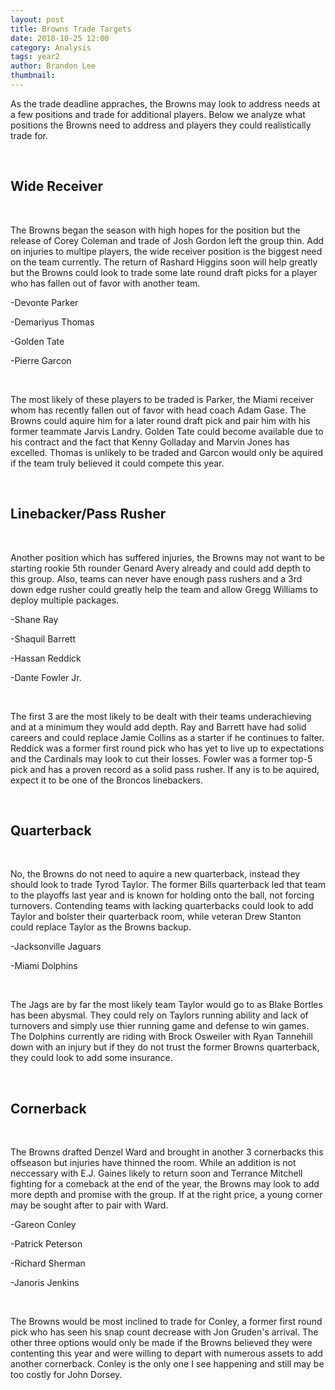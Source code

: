 ```yaml
---
layout: post
title: Browns Trade Targets
date: 2018-10-25 12:00
category: Analysis
tags: year2
author: Brandon Lee
thumbnail: 
---
```


As the trade deadline appraches, the Browns may look to address needs at a few positions and trade for additional players. Below we analyze what positions the Browns need to address and players they could realistically trade for.

<br>

## Wide Receiver

<br>

The Browns began the season with high hopes for the position but the release of Corey Coleman and trade of Josh Gordon left the group thin. Add on injuries to multipe players, the wide receiver position is the biggest need on the team currently. The return of Rashard Higgins soon will help greatly but the Browns could look to trade some late round draft picks for a player who has fallen out of favor with another team.

-Devonte Parker

-Demariyus Thomas

-Golden Tate

-Pierre Garcon

<br>

The most likely of these players to be traded is Parker, the Miami receiver whom has recently fallen out of favor with head coach Adam Gase. The Browns could aquire him for a later round draft pick and pair him with his former teammate Jarvis Landry. Golden Tate could become available due to his contract and the fact that Kenny Golladay and Marvin Jones has excelled. Thomas is unlikely to be traded and Garcon would only be aquired if the team truly believed it could compete this year.

<br>

## Linebacker/Pass Rusher

<br>

Another position which has suffered injuries, the Browns may not want to be starting rookie 5th rounder Genard Avery already and could add depth to this group. Also, teams can never have enough pass rushers and a 3rd down edge rusher could greatly help the team and allow Gregg Williams to deploy multiple packages.

-Shane Ray

-Shaquil Barrett

-Hassan Reddick

-Dante Fowler Jr.

<br>

The first 3 are the most likely to be dealt with their teams underachieving and at a minimum they would add depth. Ray and Barrett have had solid careers and could replace Jamie Collins as a starter if he continues to falter. Reddick was a former first round pick who has yet to live up to expectations and the Cardinals may look to cut their losses. Fowler was a former top-5 pick and has a proven record as a solid pass rusher. If any is to be aquired, expect it to be one of the Broncos linebackers.

<br>

## Quarterback

<br>

No, the Browns do not need to aquire a new quarterback, instead they should look to trade Tyrod Taylor. The former Bills quarterback led that team to the playoffs last year and is known for holding onto the ball, not forcing turnovers. Contending teams with lacking quarterbacks could look to add Taylor and bolster their quarterback room, while veteran Drew Stanton could replace Taylor as the Browns backup.

-Jacksonville Jaguars

-Miami Dolphins

<br>

The Jags are by far the most likely team Taylor would go to as Blake Bortles has been abysmal. They could rely on Taylors running ability and lack of turnovers and simply use thier running game and defense to win games. The Dolphins currently are riding with Brock Osweiler with Ryan Tannehill down with an injury but if they do not trust the former Browns quarterback, they could look to add some insurance.

<br>

## Cornerback

<br>

The Browns drafted Denzel Ward and brought in another 3 cornerbacks this offseason but injuries have thinned the room. While an addition is not neccessary with E.J. Gaines likely to return soon and Terrance Mitchell fighting for a comeback at the end of the year, the Browns may look to add more depth and promise with the group. If at the right price, a young corner may be sought after to pair with Ward.

-Gareon Conley

-Patrick Peterson

-Richard Sherman

-Janoris Jenkins

<br>

The Browns would be most inclined to trade for Conley, a former first round pick who has seen his snap count decrease with Jon Gruden's arrival. The other three options would only be made if the Browns believed they were contenting this year and were willing to depart with numerous assets to add another cornerback. Conley is the only one I see happening and still may be too costly for John Dorsey.



